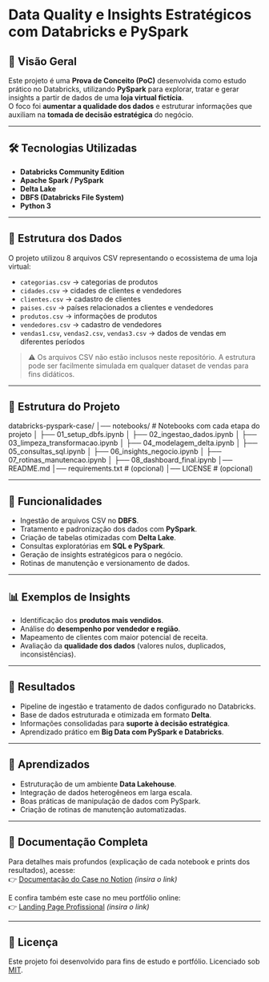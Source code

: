 # Data Quality e Insights Estratégicos com Databricks e PySpark

## 📌 Visão Geral
Este projeto é uma **Prova de Conceito (PoC)** desenvolvida como estudo prático no Databricks, utilizando **PySpark** para explorar, tratar e gerar insights a partir de dados de uma **loja virtual fictícia**.  
O foco foi **aumentar a qualidade dos dados** e estruturar informações que auxiliam na **tomada de decisão estratégica** do negócio.

---

## 🛠️ Tecnologias Utilizadas
- **Databricks Community Edition**
- **Apache Spark / PySpark**
- **Delta Lake**
- **DBFS (Databricks File System)**
- **Python 3**

---

## 📂 Estrutura dos Dados
O projeto utilizou 8 arquivos CSV representando o ecossistema de uma loja virtual:

- `categorias.csv` → categorias de produtos  
- `cidades.csv` → cidades de clientes e vendedores  
- `clientes.csv` → cadastro de clientes  
- `paises.csv` → países relacionados a clientes e vendedores  
- `produtos.csv` → informações de produtos  
- `vendedores.csv` → cadastro de vendedores  
- `vendas1.csv`, `vendas2.csv`, `vendas3.csv` → dados de vendas em diferentes períodos  

> ⚠️ Os arquivos CSV não estão inclusos neste repositório. A estrutura pode ser facilmente simulada em qualquer dataset de vendas para fins didáticos.

---

## 🧩 Estrutura do Projeto
databricks-pyspark-case/
│── notebooks/ # Notebooks com cada etapa do projeto
│ ├── 01_setup_dbfs.ipynb
│ ├── 02_ingestao_dados.ipynb
│ ├── 03_limpeza_transformacao.ipynb
│ ├── 04_modelagem_delta.ipynb
│ ├── 05_consultas_sql.ipynb
│ ├── 06_insights_negocio.ipynb
│ ├── 07_rotinas_manutencao.ipynb
│ ├── 08_dashboard_final.ipynb
│── README.md
│── requirements.txt # (opcional)
│── LICENSE # (opcional)




---

## 🎯 Funcionalidades
- Ingestão de arquivos CSV no **DBFS**.  
- Tratamento e padronização dos dados com **PySpark**.  
- Criação de tabelas otimizadas com **Delta Lake**.  
- Consultas exploratórias em **SQL e PySpark**.  
- Geração de insights estratégicos para o negócio.  
- Rotinas de manutenção e versionamento de dados.  

---

## 📊 Exemplos de Insights
- Identificação dos **produtos mais vendidos**.  
- Análise do **desempenho por vendedor e região**.  
- Mapeamento de clientes com maior potencial de receita.  
- Avaliação da **qualidade dos dados** (valores nulos, duplicados, inconsistências).  

---

## 🚀 Resultados
- Pipeline de ingestão e tratamento de dados configurado no Databricks.  
- Base de dados estruturada e otimizada em formato **Delta**.  
- Informações consolidadas para **suporte à decisão estratégica**.  
- Aprendizado prático em **Big Data com PySpark e Databricks**.  

---

## 📘 Aprendizados
- Estruturação de um ambiente **Data Lakehouse**.  
- Integração de dados heterogêneos em larga escala.  
- Boas práticas de manipulação de dados com PySpark.  
- Criação de rotinas de manutenção automatizadas.  

---

## 🔗 Documentação Completa
Para detalhes mais profundos (explicação de cada notebook e prints dos resultados), acesse:  
👉 [Documentação do Case no Notion](#) *(insira o link)*  

E confira também este case no meu portfólio online:  
👉 [Landing Page Profissional](#) *(insira o link)*  

---

## 📜 Licença
Este projeto foi desenvolvido para fins de estudo e portfólio. Licenciado sob [MIT](LICENSE).
